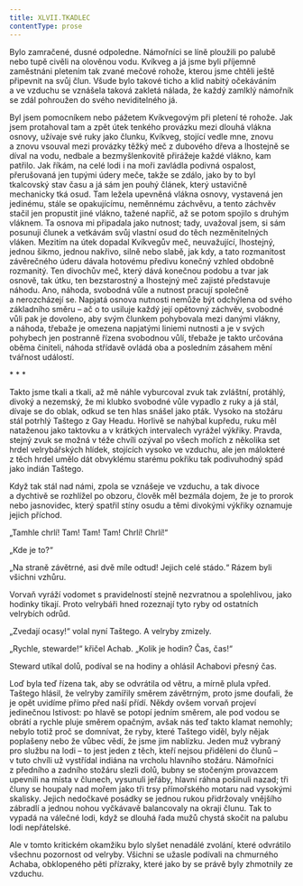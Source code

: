 ```yaml
---
title: XLVII.TKADLEC
contentType: prose
---
```


Bylo zamračené, dusné odpoledne. Námořníci se líně ploužili po palubě nebo tupě civěli na olověnou vodu. Kvíkveg a já jsme byli příjemně zaměstnáni pletením tak zvané mečové rohože, kterou jsme chtěli ještě připevnit na svůj člun. Všude bylo takové ticho a klid nabitý očekáváním a ve vzduchu se vznášela taková zakletá nálada, že každý zamlklý námořník se zdál pohroužen do svého neviditelného já.

Byl jsem pomocníkem nebo pážetem Kvíkvegovým při pletení té rohože. Jak jsem protahoval tam a zpět útek tenkého provázku mezi dlouhá vlákna osnovy, užívaje své ruky jako člunku, Kvíkveg, stojící vedle mne, znovu a znovu vsouval mezi provázky těžký meč z dubového dřeva a lhostejně se díval na vodu, nedbale a bezmyšlenkovitě přirážeje každé vlákno, kam patřilo. Jak říkám, na celé lodi i na moři zavládla podivná ospalost, přerušovaná jen tupými údery meče, takže se zdálo, jako by to byl tkalcovský stav času a já sám jen pouhý článek, který ustavičně mechanicky tká osud. Tam ležela upevněná vlákna osnovy, vystavená jen jedinému, stále se opakujícímu, neměnnému záchvěvu, a tento záchvěv stačil jen propustit jiné vlákno, tažené napříč, až se potom spojilo s druhým vláknem. Ta osnova mi připadala jako nutnost; tady, uvažoval jsem, si sám posunuji člunek a vetkávám svůj vlastní osud do těch nezměnitelných vláken. Mezitím na útek dopadal Kvíkvegův meč, neuvažující, lhostejný, jednou šikmo, jednou nakřivo, silně nebo slabě, jak kdy, a tato rozmanitost závěrečného úderu dávala hotovému předivu konečný vzhled obdobně rozmanitý. Ten divochův meč, který dává konečnou podobu a tvar jak osnově, tak útku, ten bezstarostný a lhostejný meč zajisté představuje náhodu. Ano, náhoda, svobodná vůle a nutnost pracují společně a nerozcházejí se. Napjatá osnova nutnosti nemůže být odchýlena od svého základního směru – ač o to usiluje každý její opětovný záchvěv, svobodné vůli pak je dovoleno, aby svým člunkem pohybovala mezi danými vlákny, a náhoda, třebaže je omezena napjatými liniemi nutnosti a je v svých pohybech jen postranně řízena svobodnou vůlí, třebaže je takto určována oběma činiteli, náhoda střídavě ovládá oba a posledním zásahem mění tvářnost událostí.

\* \* \*

Takto jsme tkali a tkali, až mě náhle vyburcoval zvuk tak zvláštní, protáhlý, divoký a nezemský, že mi klubko svobodné vůle vypadlo z ruky a já stál, dívaje se do oblak, odkud se ten hlas snášel jako pták. Vysoko na stožáru stál potrhlý Taštego z Gay Headu. Horlivě se nahýbal kupředu, ruku měl nataženou jako taktovku a v krátkých intervalech vyrážel výkřiky. Pravda, stejný zvuk se možná v téže chvíli ozýval po všech mořích z několika set hrdel velrybářských hlídek, stojících vysoko ve vzduchu, ale jen málokteré z těch hrdel umělo dát obvyklému starému pokřiku tak podivuhodný spád jako indián Taštego.

Když tak stál nad námi, zpola se vznášeje ve vzduchu, a tak divoce a dychtivě se rozhlížel po obzoru, člověk měl bezmála dojem, že je to prorok nebo jasnovidec, který spatřil stíny osudu a těmi divokými výkřiky oznamuje jejich příchod.

„Tamhle chrlí! Tam! Tam! Tam! Chrlí! Chrlí!“

„Kde je to?“

„Na straně závětrné, asi dvě míle odtud! Jejich celé stádo.“ Rázem byli všichni vzhůru.

Vorvaň vyráží vodomet s pravidelností stejně nezvratnou a spolehlivou, jako hodinky tikají. Proto velrybáři hned rozeznají tyto ryby od ostatních velrybích odrůd.

„Zvedají ocasy!“ volal nyní Taštego. A velryby zmizely.

„Rychle, stewarde!“ křičel Achab. „Kolik je hodin? Čas, čas!“

Steward utíkal dolů, podíval se na hodiny a ohlásil Achabovi přesný čas.

Loď byla teď řízena tak, aby se odvrátila od větru, a mírně plula vpřed. Taštego hlásil, že velryby zamířily směrem závětrným, proto jsme doufali, že je opět uvidíme přímo před naší přídí. Někdy ovšem vorvaň projeví jedinečnou lstivost: po hlavě se potopí jedním směrem, ale pod vodou se obrátí a rychle pluje směrem opačným, avšak nás teď takto klamat nemohly; nebylo totiž proč se domnívat, že ryby, které Taštego viděl, byly nějak poplašeny nebo že vůbec vědí, že jsme jim nablízku. Jeden muž vybraný pro službu na lodi – to jest jeden z těch, kteří nejsou přiděleni do člunů – v tuto chvíli už vystřídal indiána na vrcholu hlavního stožáru. Námořníci z předního a zadního stožáru slezli dolů, bubny se stočeným provazcem upevnili na místa v člunech, vysunuli jeřáby, hlavní ráhna pošinuli nazad; tři čluny se houpaly nad mořem jako tři trsy přímořského motaru nad vysokými skalisky. Jejich nedočkavé posádky se jednou rukou přidržovaly vnějšího zábradlí a jednou nohou vyčkávavě balancovaly na okraji člunu. Tak to vypadá na válečné lodi, když se dlouhá řada mužů chystá skočit na palubu lodi nepřátelské.

Ale v tomto kritickém okamžiku bylo slyšet nenadálé zvolání, které odvrátilo všechnu pozornost od velryby. Všichni se užasle podívali na chmurného Achaba, obklopeného pěti přízraky, které jako by se právě byly zhmotnily ze vzduchu.
